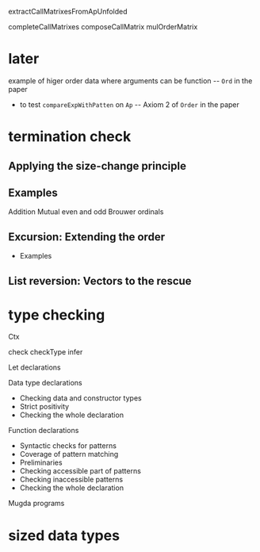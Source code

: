 extractCallMatrixesFromApUnfolded

completeCallMatrixes
composeCallMatrix
mulOrderMatrix

# later

example of higer order data where arguments can be function -- `Ord` in the paper

- to test `compareExpWithPatten` on `Ap` -- Axiom 2 of `Order` in the paper

# termination check

## Applying the size-change principle

## Examples

Addition
Mutual even and odd
Brouwer ordinals

## Excursion: Extending the order

- Examples

## List reversion: Vectors to the rescue

# type checking

Ctx

check
checkType
infer

Let declarations

Data type declarations

- Checking data and constructor types
- Strict positivity
- Checking the whole declaration

Function declarations

- Syntactic checks for patterns
- Coverage of pattern matching
- Preliminaries
- Checking accessible part of patterns
- Checking inaccessible patterns
- Checking the whole declaration

Mugda programs

# sized data types
